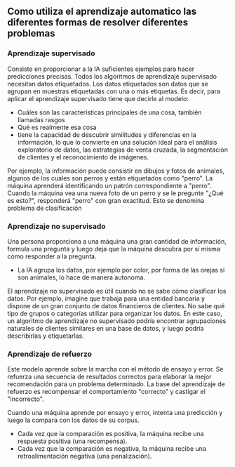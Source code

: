 ## Como utiliza el aprendizaje automatico las diferentes formas de resolver diferentes problemas

### Aprendizaje supervisado

Consiste en proporcionar a la IA suficientes ejemplos para hacer predicciones precisas. 
Todos los algoritmos de aprendizaje supervisado necesitan datos etiquetados. Los datos etiquetados son datos que se agrupan en muestras etiquetadas con una o más etiquetas. Es decir, para aplicar el aprendizaje supervisado tiene que decirle al modelo:
- Cuáles son las características principales de una cosa, también llamadas rasgos
- Qué es realmente esa cosa
- tiene la capacidad de descubrir similitudes y diferencias en la información, lo que lo convierte en una solución ideal para el análisis exploratorio de datos, las estrategias de venta cruzada, la segmentación de clientes y el reconocimiento de imágenes.

Por ejemplo, la información puede consistir en dibujos y fotos de animales, algunos de los cuales son perros y están etiquetados como "perro". La máquina aprenderá identificando un patrón correspondiente a "perro". Cuando la máquina vea una nueva foto de un perro y se le pregunte "¿Qué es esto?", responderá "perro" con gran exactitud. Esto se denomina problema de clasificación

### Aprendizaje no supervisado

Una persona proporciona a una máquina una gran cantidad de información, formula una pregunta y luego deja que la máquina descubra por sí misma cómo responder a la pregunta. 
- La IA agrupa los datos, por ejemplo por color, por forma de las orejas si son animales, lo hace de manera autonoma.

El aprendizaje no supervisado es útil cuando no se sabe cómo clasificar los datos. Por ejemplo, imagine que trabaja para una entidad bancaria y dispone de un gran conjunto de datos financieros de clientes. No sabe qué tipo de grupos o categorías utilizar para organizar los datos. En este caso, un algoritmo de aprendizaje no supervisado podría encontrar agrupaciones naturales de clientes similares en una base de datos, y luego podría describirlas y etiquetarlas.

### Aprendizaje de refuerzo

Este modelo aprende sobre la marcha con el método de ensayo y error. Se refuerza una secuencia de resultados correctos para elaborar la mejor recomendación para un problema determinado. La base del aprendizaje de refuerzo es recompensar el comportamiento "correcto" y castigar el "incorrecto".

Cuando una máquina aprende por ensayo  y error, intenta una predicción y luego la compara con los datos de su corpus. 

- Cada vez que la comparación es positiva, la máquina recibe una respuesta positiva (una recompensa).
- Cada vez que la comparación es negativa, la máquina recibe una retroalimentación negativa (una penalización).

